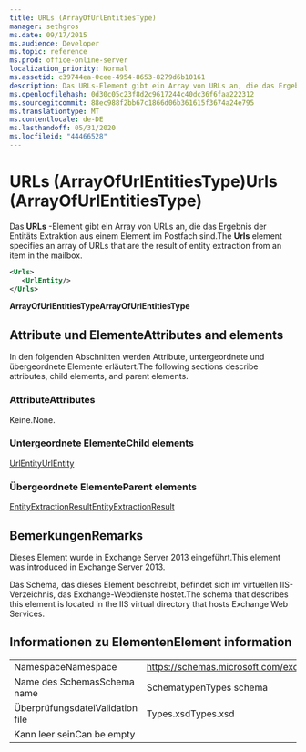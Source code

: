 ```yaml
---
title: URLs (ArrayOfUrlEntitiesType)
manager: sethgros
ms.date: 09/17/2015
ms.audience: Developer
ms.topic: reference
ms.prod: office-online-server
localization_priority: Normal
ms.assetid: c39744ea-0cee-4954-8653-8279d6b10161
description: Das URLs-Element gibt ein Array von URLs an, die das Ergebnis der Entitäts Extraktion aus einem Element im Postfach sind.
ms.openlocfilehash: 0d30c05c23f8d2c9617244c40dc36f6faa222312
ms.sourcegitcommit: 88ec988f2bb67c1866d06b361615f3674a24e795
ms.translationtype: MT
ms.contentlocale: de-DE
ms.lasthandoff: 05/31/2020
ms.locfileid: "44466528"
---
```

# <a name="urls-arrayofurlentitiestype"></a><span data-ttu-id="7b4aa-103">URLs (ArrayOfUrlEntitiesType)</span><span class="sxs-lookup"><span data-stu-id="7b4aa-103">Urls (ArrayOfUrlEntitiesType)</span></span>

<span data-ttu-id="7b4aa-104">Das **URLs** -Element gibt ein Array von URLs an, die das Ergebnis der Entitäts Extraktion aus einem Element im Postfach sind.</span><span class="sxs-lookup"><span data-stu-id="7b4aa-104">The **Urls** element specifies an array of URLs that are the result of entity extraction from an item in the mailbox.</span></span> 
  
```XML
<Urls>
   <UrlEntity/>
</Urls>
```

 <span data-ttu-id="7b4aa-105">**ArrayOfUrlEntitiesType**</span><span class="sxs-lookup"><span data-stu-id="7b4aa-105">**ArrayOfUrlEntitiesType**</span></span>
## <a name="attributes-and-elements"></a><span data-ttu-id="7b4aa-106">Attribute und Elemente</span><span class="sxs-lookup"><span data-stu-id="7b4aa-106">Attributes and elements</span></span>

<span data-ttu-id="7b4aa-107">In den folgenden Abschnitten werden Attribute, untergeordnete und übergeordnete Elemente erläutert.</span><span class="sxs-lookup"><span data-stu-id="7b4aa-107">The following sections describe attributes, child elements, and parent elements.</span></span>
  
### <a name="attributes"></a><span data-ttu-id="7b4aa-108">Attribute</span><span class="sxs-lookup"><span data-stu-id="7b4aa-108">Attributes</span></span>

<span data-ttu-id="7b4aa-109">Keine.</span><span class="sxs-lookup"><span data-stu-id="7b4aa-109">None.</span></span>
  
### <a name="child-elements"></a><span data-ttu-id="7b4aa-110">Untergeordnete Elemente</span><span class="sxs-lookup"><span data-stu-id="7b4aa-110">Child elements</span></span>

[<span data-ttu-id="7b4aa-111">UrlEntity</span><span class="sxs-lookup"><span data-stu-id="7b4aa-111">UrlEntity</span></span>](urlentity.md)
  
### <a name="parent-elements"></a><span data-ttu-id="7b4aa-112">Übergeordnete Elemente</span><span class="sxs-lookup"><span data-stu-id="7b4aa-112">Parent elements</span></span>

[<span data-ttu-id="7b4aa-113">EntityExtractionResult</span><span class="sxs-lookup"><span data-stu-id="7b4aa-113">EntityExtractionResult</span></span>](entityextractionresult.md)
  
## <a name="remarks"></a><span data-ttu-id="7b4aa-114">Bemerkungen</span><span class="sxs-lookup"><span data-stu-id="7b4aa-114">Remarks</span></span>

<span data-ttu-id="7b4aa-115">Dieses Element wurde in Exchange Server 2013 eingeführt.</span><span class="sxs-lookup"><span data-stu-id="7b4aa-115">This element was introduced in Exchange Server 2013.</span></span>
  
<span data-ttu-id="7b4aa-116">Das Schema, das dieses Element beschreibt, befindet sich im virtuellen IIS-Verzeichnis, das Exchange-Webdienste hostet.</span><span class="sxs-lookup"><span data-stu-id="7b4aa-116">The schema that describes this element is located in the IIS virtual directory that hosts Exchange Web Services.</span></span>
  
## <a name="element-information"></a><span data-ttu-id="7b4aa-117">Informationen zu Elementen</span><span class="sxs-lookup"><span data-stu-id="7b4aa-117">Element information</span></span>

|||
|:-----|:-----|
|<span data-ttu-id="7b4aa-118">Namespace</span><span class="sxs-lookup"><span data-stu-id="7b4aa-118">Namespace</span></span>  <br/> |https://schemas.microsoft.com/exchange/services/2006/types  <br/> |
|<span data-ttu-id="7b4aa-119">Name des Schemas</span><span class="sxs-lookup"><span data-stu-id="7b4aa-119">Schema name</span></span>  <br/> |<span data-ttu-id="7b4aa-120">Schematypen</span><span class="sxs-lookup"><span data-stu-id="7b4aa-120">Types schema</span></span>  <br/> |
|<span data-ttu-id="7b4aa-121">Überprüfungsdatei</span><span class="sxs-lookup"><span data-stu-id="7b4aa-121">Validation file</span></span>  <br/> |<span data-ttu-id="7b4aa-122">Types.xsd</span><span class="sxs-lookup"><span data-stu-id="7b4aa-122">Types.xsd</span></span>  <br/> |
|<span data-ttu-id="7b4aa-123">Kann leer sein</span><span class="sxs-lookup"><span data-stu-id="7b4aa-123">Can be empty</span></span>  <br/> ||
   

